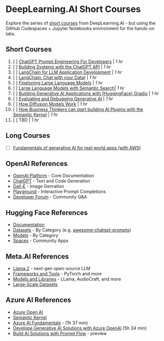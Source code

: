 # DeepLearning.AI Short Courses

Explore the series of [short courses](hhttps://learn.deeplearning.ai/) from DeepLearning.AI - but using the GitHub Codespaces + Jupyter Notebooks environment for the hands-on labs.

## Short Courses 

 1. [ ] [ChatGPT Prompt Engineering For Developers](https://www.deeplearning.ai/short-courses/chatgpt-prompt-engineering-for-developers/) | _1 hr_
 1. [ ] [Building Systems with the ChatGPT API](https://www.deeplearning.ai/short-courses/building-systems-with-chatgpt/) | _1 hr_
 1. [ ] [LangChain for LLM Application Development](https://www.deeplearning.ai/short-courses/langchain-for-llm-application-development/) | _1 hr_
 1. [ ] [LangChain: Chat with your Data](https://learn.deeplearning.ai/langchain-chat-with-your-data/lesson/1/introduction)) | _1 hr_
 1. [ ] [Finetuning Large Language Models](https://learn.deeplearning.ai/finetuning-large-language-models) | _1 hr_
 2. [ ] [Large Language Models with Semantic Search](https://www.deeplearning.ai/short-courses/large-language-models-semantic-search/)| _1 hr_
 1. [ ] [Building Generative AI Applications with (HuggingFace) Gradio](https://learn.deeplearning.ai/huggingface-gradio) | _1 hr_
 1. [ ] [Evaluating and Debugging Generative AI](https://learn.deeplearning.ai/evaluating-debugging-generative-ai) | _1 hr_
 1. [ ] [How Diffusion Models Work](https://learn.deeplearning.ai/diffusion-models)  | _1 hr_
 2. [ ] [How Business Thinkers can start building AI Plugins with the Semantic Kernel](https://www.deeplearning.ai/short-courses/microsoft-semantic-kernel/) |  _1 hr_
 2. [ ] TBD | _1 hr_

## Long Courses
 - [ ] [Fundamentals of generative AI for real-world apps (with AWS)](https://www.deeplearning.ai/courses/generative-ai-with-llms/)


## OpenAI References
 - [OpenAI Platform](https://platform.openai.com/) - Core Documentation
 - [ChatGPT](https://chat.openai.com/) - Text and Code Generation 
 - [Dall-E](https://labs.openai.com/) - Image Genration 
 - [Playground](https://platform.openai.com/playground) - Interactive Prompt Completions 
 - [Developer Forum](https://community.openai.com/) - Community Q&A

## Hugging Face References
 - [Documentation](https://huggingface.co/docs)
 - [Datasets](https://huggingface.co/datasets) - By Category (e.g. [awesome-chatgpt-prompts](https://huggingface.co/datasets/fka/awesome-chatgpt-prompts))
 - [Models](https://huggingface.co/models) - By Category
 - [Spaces](https://huggingface.co/spaces) - Community Apps

## Meta.AI References
 - [Llama 2](https://ai.meta.com/llama/) - next-gen open-source LLM
 - [Frameworks and Tools](https://ai.meta.com/resources/frameworks-and-tools/) - PyTorch and more
 - [Models and Libraries](https://ai.meta.com/resources/models-and-libraries/) - LLama, AudioCraft, and more
 - [Large-Scale Datasets](https://ai.meta.com/datasets/)

## Azure AI References
 - [Azure Open AI](https://learn.microsoft.com/en-us/azure/ai-services/openai/)
 - [Semantic Kernel](https://learn.microsoft.com/en-us/semantic-kernel/overview/)
 - [Azure AI Fundamentals](https://learn.microsoft.com/en-us/training/paths/get-started-with-artificial-intelligence-on-azure/) - (1h 37 min)
 - [Develope Generative AI Solutions with Azure OpenAI](https://learn.microsoft.com/en-us/training/paths/develop-ai-solutions-azure-openai/) (5h 34 min)
 - [Build AI Solutions with Prompt Flow](https://learn.microsoft.com/en-us/azure/machine-learning/prompt-flow/overview-what-is-prompt-flow?view=azureml-api-2) - preview

